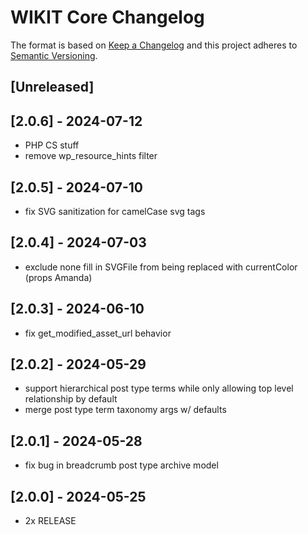 # WIKIT Core Changelog

The format is based on [Keep a Changelog](http://keepachangelog.com/)
and this project adheres to [Semantic Versioning](http://semver.org/).

<!--
## [App::VERSION] - YYYY-MM-DD
### Added - for new features.
### Changed - for changes to existing functionality.
### Deprecated - for existing functionality that will be removed.
### Removed - for any removed functionality.
### Fixed - for any bug fixes.
### Security - for changes addressing security vulnerabilities.
-->

## [Unreleased]

## [2.0.6] - 2024-07-12

- PHP CS stuff
- remove wp_resource_hints filter

## [2.0.5] - 2024-07-10

- fix SVG sanitization for camelCase svg tags

## [2.0.4] - 2024-07-03

- exclude none fill in SVGFile from being replaced with currentColor (props Amanda)

## [2.0.3] - 2024-06-10

- fix get_modified_asset_url behavior

## [2.0.2] - 2024-05-29

- support hierarchical post type terms while only allowing top level relationship by default
- merge post type term taxonomy args w/ defaults

## [2.0.1] - 2024-05-28

- fix bug in breadcrumb post type archive model

## [2.0.0] - 2024-05-25

- 2x RELEASE
